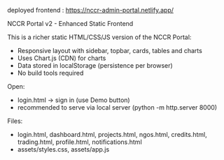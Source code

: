 deployed frontend : https://nccr-admin-portal.netlify.app/

NCCR Portal v2 - Enhanced Static Frontend

This is a richer static HTML/CSS/JS version of the NCCR Portal:
- Responsive layout with sidebar, topbar, cards, tables and charts
- Uses Chart.js (CDN) for charts
- Data stored in localStorage (persistence per browser)
- No build tools required

Open:
- login.html -> sign in (use Demo button)
- recommended to serve via local server (python -m http.server 8000)

Files:
- login.html, dashboard.html, projects.html, ngos.html, credits.html, trading.html, profile.html, notifications.html
- assets/styles.css, assets/app.js

